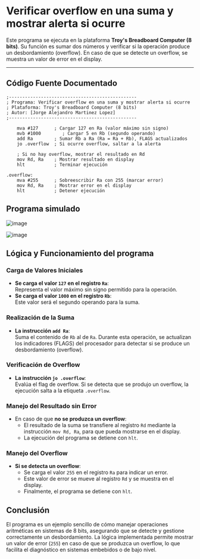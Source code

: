 # Verificar overflow en una suma y mostrar alerta si ocurre

Este programa se ejecuta en la plataforma **Troy's Breadboard Computer (8 bits)**. Su función es sumar dos números y verificar si la operación produce un desbordamiento (overflow). En caso de que se detecte un overflow, se muestra un valor de error en el display.

---

## Código Fuente Documentado

```assembly
;------------------------------------------------
; Programa: Verificar overflow en una suma y mostrar alerta si ocurre
; Plataforma: Troy's Breadboard Computer (8 bits)
; Autor: [Jorge Alejandro Martinez Lopez]
;------------------------------------------------

    mva #127      ; Cargar 127 en Ra (valor máximo sin signo)
    mvb #1000        ; Cargar 5 en Rb (segundo operando)
    add Ra        ; Sumar Rb a Ra (Ra = Ra + Rb), FLAGS actualizados
    jo .overflow  ; Si ocurre overflow, saltar a la alerta

    ; Si no hay overflow, mostrar el resultado en Rd
    mov Rd, Ra    ; Mostrar resultado en display
    hlt           ; Terminar ejecución

.overflow:
    mva #255      ; Sobreescribir Ra con 255 (marcar error)
    mov Rd, Ra    ; Mostrar error en el display
    hlt           ; Detener ejecución
```

## Programa simulado
![image](https://github.com/user-attachments/assets/bdcb4e6f-40f0-4d1a-bae6-fc962a6f3d0f)

![image](https://github.com/user-attachments/assets/e35ffe8f-e444-4bd5-aa94-93908860ee5e)



## Lógica y Funcionamiento del programa

### Carga de Valores Iniciales
- **Se carga el valor `127` en el registro `Ra`**:  
  Representa el valor máximo sin signo permitido para la operación.
- **Se carga el valor `1000` en el registro `Rb`**:  
  Este valor será el segundo operando para la suma.

### Realización de la Suma
- **La instrucción `add Ra`**:  
  Suma el contenido de `Rb` al de `Ra`. Durante esta operación, se actualizan los indicadores (FLAGS) del procesador para detectar si se produce un desbordamiento (overflow).

### Verificación de Overflow
- **La instrucción `jo .overflow`**:  
  Evalúa el flag de overflow. Si se detecta que se produjo un overflow, la ejecución salta a la etiqueta `.overflow`.

### Manejo del Resultado sin Error
- En caso de que **no se produzca un overflow**:
  - El resultado de la suma se transfiere al registro `Rd` mediante la instrucción `mov Rd, Ra`, para que pueda mostrarse en el display.
  - La ejecución del programa se detiene con `hlt`.

### Manejo del Overflow
- **Si se detecta un overflow**:
  - Se carga el valor `255` en el registro `Ra` para indicar un error.
  - Este valor de error se mueve al registro `Rd` y se muestra en el display.
  - Finalmente, el programa se detiene con `hlt`.

## Conclusión

El programa es un ejemplo sencillo de cómo manejar operaciones aritméticas en sistemas de 8 bits, asegurando que se detecte y gestione correctamente un desbordamiento. La lógica implementada permite mostrar un valor de error (`255`) en caso de que se produzca un overflow, lo que facilita el diagnóstico en sistemas embebidos o de bajo nivel.

